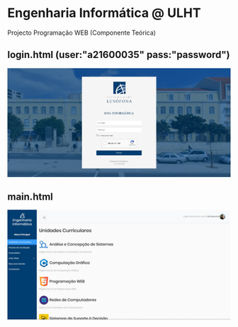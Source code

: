 # Engenharia Informática @ ULHT

Projecto Programação WEB (Componente Teórica)

login.html (user:"a21600035" pass:"password")
---------------------------------------------
![](image.jpg?raw=true "Página Login")

main.html
---------
![](image2.jpg?raw=true "Página Principal")
